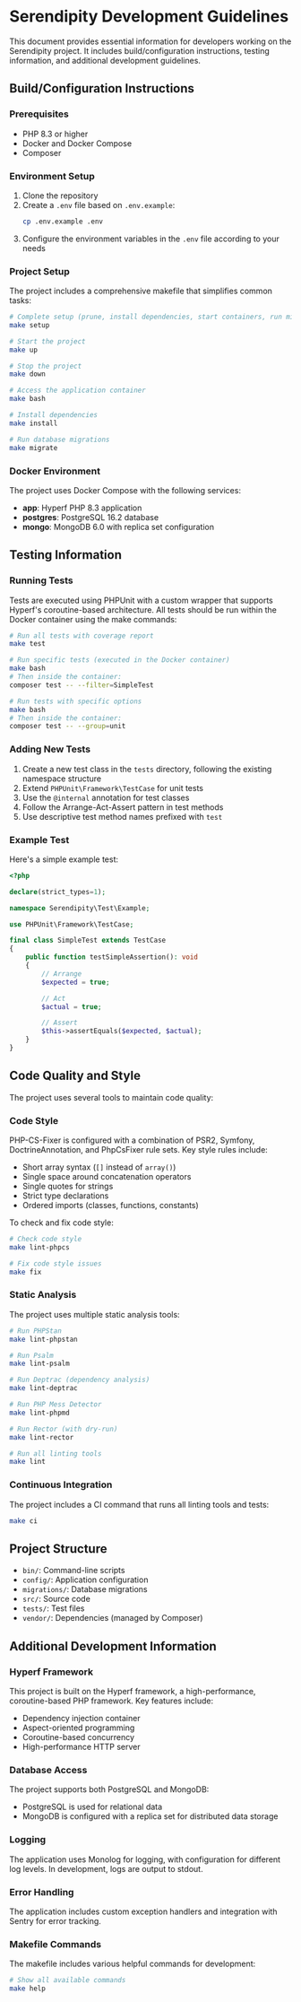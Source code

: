 # Serendipity Development Guidelines

This document provides essential information for developers working on the Serendipity project. It includes
build/configuration instructions, testing information, and additional development guidelines.

## Build/Configuration Instructions

### Prerequisites

- PHP 8.3 or higher
- Docker and Docker Compose
- Composer

### Environment Setup

1. Clone the repository
2. Create a `.env` file based on `.env.example`:
   ```bash
   cp .env.example .env
   ```
3. Configure the environment variables in the `.env` file according to your needs

### Project Setup

The project includes a comprehensive makefile that simplifies common tasks:

```bash
# Complete setup (prune, install dependencies, start containers, run migrations)
make setup

# Start the project
make up

# Stop the project
make down

# Access the application container
make bash

# Install dependencies
make install

# Run database migrations
make migrate
```

### Docker Environment

The project uses Docker Compose with the following services:

- **app**: Hyperf PHP 8.3 application
- **postgres**: PostgreSQL 16.2 database
- **mongo**: MongoDB 6.0 with replica set configuration

## Testing Information

### Running Tests

Tests are executed using PHPUnit with a custom wrapper that supports Hyperf's coroutine-based architecture. All tests
should be run within the Docker container using the make commands:

```bash
# Run all tests with coverage report
make test

# Run specific tests (executed in the Docker container)
make bash
# Then inside the container:
composer test -- --filter=SimpleTest

# Run tests with specific options
make bash
# Then inside the container:
composer test -- --group=unit
```

### Adding New Tests

1. Create a new test class in the `tests` directory, following the existing namespace structure
2. Extend `PHPUnit\Framework\TestCase` for unit tests
3. Use the `@internal` annotation for test classes
4. Follow the Arrange-Act-Assert pattern in test methods
5. Use descriptive test method names prefixed with `test`

### Example Test

Here's a simple example test:

```php
<?php

declare(strict_types=1);

namespace Serendipity\Test\Example;

use PHPUnit\Framework\TestCase;

final class SimpleTest extends TestCase
{
    public function testSimpleAssertion(): void
    {
        // Arrange
        $expected = true;

        // Act
        $actual = true;

        // Assert
        $this->assertEquals($expected, $actual);
    }
}
```

## Code Quality and Style

The project uses several tools to maintain code quality:

### Code Style

PHP-CS-Fixer is configured with a combination of PSR2, Symfony, DoctrineAnnotation, and PhpCsFixer rule sets. Key style
rules include:

- Short array syntax (`[]` instead of `array()`)
- Single space around concatenation operators
- Single quotes for strings
- Strict type declarations
- Ordered imports (classes, functions, constants)

To check and fix code style:

```bash
# Check code style
make lint-phpcs

# Fix code style issues
make fix
```

### Static Analysis

The project uses multiple static analysis tools:

```bash
# Run PHPStan
make lint-phpstan

# Run Psalm
make lint-psalm

# Run Deptrac (dependency analysis)
make lint-deptrac

# Run PHP Mess Detector
make lint-phpmd

# Run Rector (with dry-run)
make lint-rector

# Run all linting tools
make lint
```

### Continuous Integration

The project includes a CI command that runs all linting tools and tests:

```bash
make ci
```

## Project Structure

- `bin/`: Command-line scripts
- `config/`: Application configuration
- `migrations/`: Database migrations
- `src/`: Source code
- `tests/`: Test files
- `vendor/`: Dependencies (managed by Composer)

## Additional Development Information

### Hyperf Framework

This project is built on the Hyperf framework, a high-performance, coroutine-based PHP framework. Key features include:

- Dependency injection container
- Aspect-oriented programming
- Coroutine-based concurrency
- High-performance HTTP server

### Database Access

The project supports both PostgreSQL and MongoDB:

- PostgreSQL is used for relational data
- MongoDB is configured with a replica set for distributed data storage

### Logging

The application uses Monolog for logging, with configuration for different log levels. In development, logs are output
to stdout.

### Error Handling

The application includes custom exception handlers and integration with Sentry for error tracking.

### Makefile Commands

The makefile includes various helpful commands for development:

```bash
# Show all available commands
make help
```
